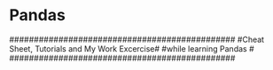 # Pandas
##############################################
#Cheat Sheet, Tutorials and My Work Excercise#
#while learning Pandas                       #
##############################################
